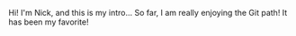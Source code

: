 Hi! I'm Nick, and this is my intro...
So far, I am really enjoying the Git path! It has been my favorite!

